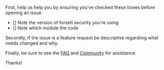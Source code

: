 First, help us help you by ensuring you've checked these boxes before opening
an issue.

- [] Note the version of forseti security you're using
- [] Note which module the code

Secondly, if the issue is a feature request be descriptive regardiing what
needs changed and why.

Finally, be sure to see the [FAQ](forsetisecurity.org/FAQ) and
[Community](forsetisecurity.org/community)  for assistance.

Thanks!